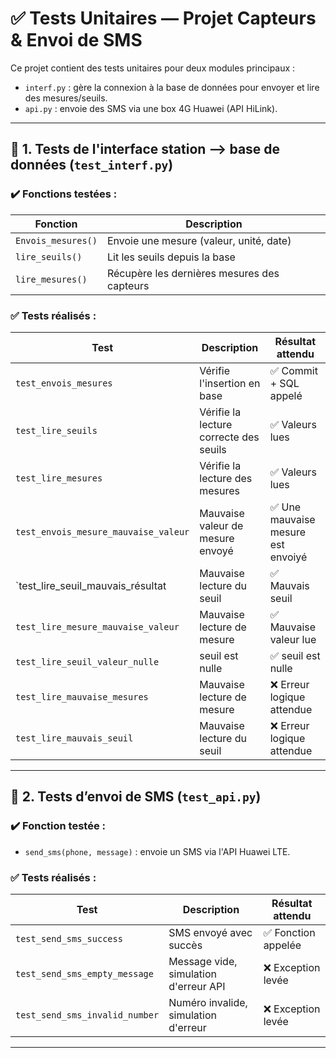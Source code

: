 # ✅ Tests Unitaires — Projet Capteurs & Envoi de SMS

Ce projet contient des tests unitaires pour deux modules principaux :

- `interf.py` : gère la connexion à la base de données pour envoyer et lire des mesures/seuils.
- `api.py` : envoie des SMS via une box 4G Huawei (API HiLink).

---

## 🧪 1. Tests de l'interface station -->  base de données (`test_interf.py`)

### ✔️ Fonctions testées :

| Fonction              | Description                                   |
|-----------------------|-----------------------------------------------|
| `Envois_mesures()`    | Envoie une mesure (valeur, unité, date)       |
| `lire_seuils()`       | Lit les seuils depuis la base                 |
| `lire_mesures()`      | Récupère les dernières mesures des capteurs   |

### ✅ Tests réalisés :

| Test                        | Description                                           | Résultat attendu     |
|-----------------------------|-------------------------------------------------------|-----------------------|
| `test_envois_mesures`       | Vérifie l'insertion en base                          | ✅ Commit + SQL appelé |
| `test_lire_seuils`          | Vérifie la lecture correcte des seuils              | ✅ Valeurs lues        |
| `test_lire_mesures`         | Vérifie la lecture des mesures                      | ✅ Valeurs lues        |
| `test_envois_mesure_mauvaise_valeur` | Mauvaise valeur de mesure envoyé                   | ✅ Une mauvaise mesure est envoiyé |
| `test_lire_seuil_mauvais_résultat | Mauvaise lecture du seuil                    | ✅  Mauvais seuil  |
| `test_lire_mesure_mauvaise_valeur` | Mauvaise lecture de mesure                    |✅ Mauvaise valeur lue |
| `test_lire_seuil_valeur_nulle` | seuil est nulle                    | ✅  seuil est nulle|
| `test_lire_mauvaise_mesures` | Mauvaise lecture de mesure                    | ❌ Erreur logique attendue |
| `test_lire_mauvais_seuil` | Mauvaise lecture du seuil                    | ❌ Erreur logique attendue |

---

## 📡 2. Tests d’envoi de SMS (`test_api.py`)

### ✔️ Fonction testée :

- `send_sms(phone, message)` : envoie un SMS via l'API Huawei LTE.

### ✅ Tests réalisés :

| Test                          | Description                                          | Résultat attendu    |
|-------------------------------|------------------------------------------------------|----------------------|
| `test_send_sms_success`       | SMS envoyé avec succès                              | ✅ Fonction appelée   |
| `test_send_sms_empty_message` | Message vide, simulation d'erreur API               | ❌ Exception levée    |
| `test_send_sms_invalid_number`| Numéro invalide, simulation d'erreur                | ❌ Exception levée    |

---


